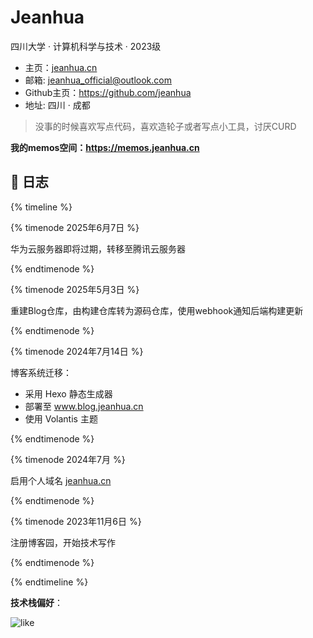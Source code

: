 # Jeanhua
四川大学 · 计算机科学与技术 · 2023级

- 主页：[jeanhua.cn](https://jeanhua.cn)
- 邮箱: jeanhua_official@outlook.com
- Github主页：https://github.com/jeanhua
- 地址: 四川 · 成都

> 没事的时候喜欢写点代码，喜欢造轮子或者写点小工具，讨厌CURD

**我的memos空间：https://memos.jeanhua.cn**

## 📅 日志

{% timeline %}

{% timenode 2025年6月7日 %}

华为云服务器即将过期，转移至腾讯云服务器

{% endtimenode %}

{% timenode 2025年5月3日 %}

重建Blog仓库，由构建仓库转为源码仓库，使用webhook通知后端构建更新

{% endtimenode %}

{% timenode 2024年7月14日 %}

博客系统迁移：

- 采用 Hexo 静态生成器
- 部署至 www.blog.jeanhua.cn
- 使用 Volantis 主题

{% endtimenode %}

{% timenode 2024年7月 %}

启用个人域名 [jeanhua.cn](https://jeanhua.cn)

{% endtimenode %}

{% timenode 2023年11月6日 %}

注册博客园，开始技术写作

{% endtimenode %}

{% endtimeline %}

&zwnj;**技术栈偏好**&zwnj;：

![like](https://skillicons.dev/icons?perline=14&i=cs,go,typescript,dart,flutter,vue,react,git,github,ubuntu,md)
